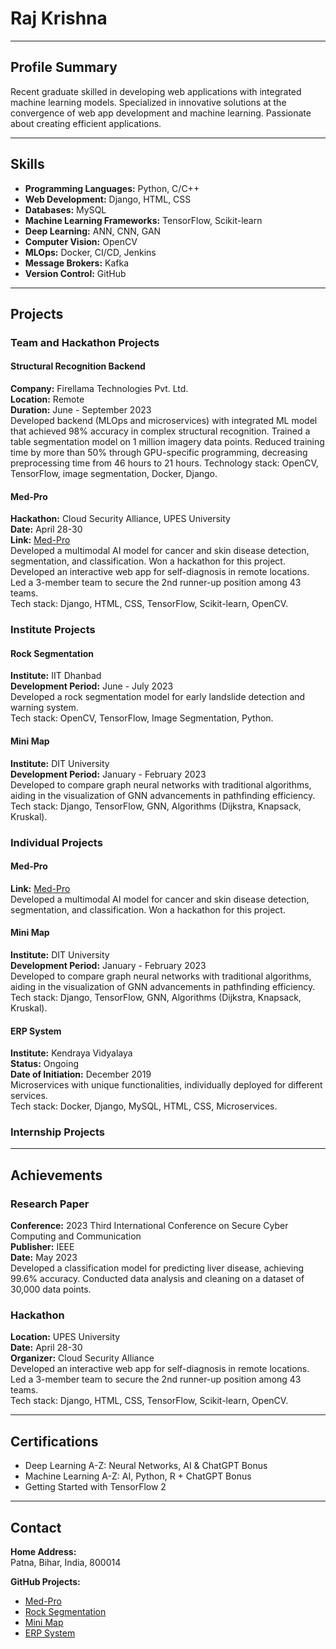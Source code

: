 # Raj Krishna

---

## Profile Summary

Recent graduate skilled in developing web applications with integrated machine learning models. Specialized in innovative solutions at the convergence of web app development and machine learning. Passionate about creating efficient applications.

---

## Skills

- **Programming Languages:** Python, C/C++
- **Web Development:** Django, HTML, CSS
- **Databases:** MySQL
- **Machine Learning Frameworks:** TensorFlow, Scikit-learn
- **Deep Learning:** ANN, CNN, GAN
- **Computer Vision:** OpenCV
- **MLOps:** Docker, CI/CD, Jenkins
- **Message Brokers:** Kafka
- **Version Control:** GitHub

---
## Projects

### Team and Hackathon Projects

#### Structural Recognition Backend
**Company:** Firellama Technologies Pvt. Ltd.  
**Location:** Remote  
**Duration:** June - September 2023  
Developed backend (MLOps and microservices) with integrated ML model that achieved 98% accuracy in complex structural recognition.
Trained a table segmentation model on 1 million imagery data points.
Reduced training time by more than 50% through GPU-specific programming, decreasing preprocessing time from 46 hours to 21 hours.
Technology stack: OpenCV, TensorFlow, image segmentation, Docker, Django.

####  Med-Pro
**Hackathon:** Cloud Security Alliance, UPES University  
**Date:** April 28-30  
**Link:** [Med-Pro](https://github.com/RajKrishna2123/Med-Pro)  
Developed a multimodal AI model for cancer and skin disease detection, segmentation, and classification. Won a hackathon for this project.
Developed an interactive web app for self-diagnosis in remote locations. Led a 3-member team to secure the 2nd runner-up position among 43 teams.  
Tech stack: Django, HTML, CSS, TensorFlow, Scikit-learn, OpenCV.

### Institute Projects

#### Rock Segmentation
**Institute:** IIT Dhanbad  
**Development Period:** June - July 2023  
Developed a rock segmentation model for early landslide detection and warning system.  
Tech stack: OpenCV, TensorFlow, Image Segmentation, Python.

#### Mini Map
**Institute:** DIT University  
**Development Period:** January - February 2023  
Developed to compare graph neural networks with traditional algorithms, aiding in the visualization of GNN advancements in pathfinding efficiency.  
Tech stack: Django, TensorFlow, GNN, Algorithms (Dijkstra, Knapsack, Kruskal).

### Individual Projects

#### Med-Pro
**Link:** [Med-Pro](https://github.com/RajKrishna2123/Med-Pro)  
Developed a multimodal AI model for cancer and skin disease detection, segmentation, and classification. Won a hackathon for this project.

#### Mini Map
**Institute:** DIT University  
**Development Period:** January - February 2023  
Developed to compare graph neural networks with traditional algorithms, aiding in the visualization of GNN advancements in pathfinding efficiency.  
Tech stack: Django, TensorFlow, GNN, Algorithms (Dijkstra, Knapsack, Kruskal).

#### ERP System
**Institute:** Kendraya Vidyalaya  
**Status:** Ongoing  
**Date of Initiation:** December 2019  
Microservices with unique functionalities, individually deployed for different services.  
Tech stack: Docker, Django, MySQL, HTML, CSS, Microservices.

### Internship Projects


---

## Achievements

### Research Paper
**Conference:** 2023 Third International Conference on Secure Cyber Computing and Communication  
**Publisher:** IEEE  
**Date:** May 2023  
Developed a classification model for predicting liver disease, achieving 99.6% accuracy. Conducted data analysis and cleaning on a dataset of 30,000 data points.

### Hackathon
**Location:** UPES University  
**Date:** April 28-30  
**Organizer:** Cloud Security Alliance  
Developed an interactive web app for self-diagnosis in remote locations. Led a 3-member team to secure the 2nd runner-up position among 43 teams.  
Tech stack: Django, HTML, CSS, TensorFlow, Scikit-learn, OpenCV.

---

## Certifications

- Deep Learning A-Z: Neural Networks, AI & ChatGPT Bonus
- Machine Learning A-Z: AI, Python, R + ChatGPT Bonus
- Getting Started with TensorFlow 2

---

## Contact

**Home Address:**  
Patna, Bihar, India, 800014

**GitHub Projects:**
- [Med-Pro](https://github.com/RajKrishna2123/Med-Pro)
- [Rock Segmentation](https://github.com/RajKrishna2123/Rock_Segmentation)
- [Mini Map](https://github.com/RajKrishna2123/mini_map_daa_project)
- [ERP System](https://github.com/RajKrishna2123/ERP-System-RK)
